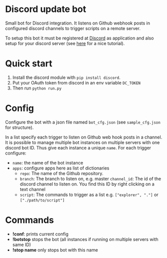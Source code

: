 # Discord update bot
Small bot for Discord integration. It listens on Github webhook posts in configured 
discord channels to trigger scripts on a remote server.

To setup this bot it must be registered at [Discord](https://discord.com) as application
and also setup for your discord server (see [here](https://realpython.com/how-to-make-a-discord-bot-python/#creating-an-application) for a nice tutorial).

# Quick start
1. Install the discord module with ``pip install discord``.
2. Put your OAuth token from discord in an env variable ``DC_TOKEN``
3. Then run ```python run.py```

# Config
Configure the bot with a json file named ``bot_cfg.json`` (see ``sample_cfg.json`` for structure).

In a list specify each trigger to listen on Github web hook posts in a channel. It is possible to manage
multiple bot instances on multiple servers with one discord bot ID. Thus give each instance a unique ``name``.
For each trigger configure:
* ``name``: the name of the bot instance
* ``apps``: configure apps here as list of dictionaries
  * ``repo``: The name of the Github repository.
  * ``branch``: The branch to listen on, e.g. master
  ``channel_id``: The id of the discord channel to listen on. You find this ID by right clicking on a text channel
  * ``script``: The commands to trigger as a list e.g. ``["explorer", "."]`` or ``["./path/to/script"]``

# Commands
* **!conf**: prints current config
* **!botstop** stops the bot (all instances if running on multiple servers with same ID)
* **!stop name** only stops bot with this name